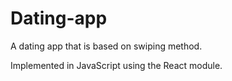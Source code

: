 # Dating-app
A dating app that is based on swiping method.

Implemented in JavaScript using the React module.
